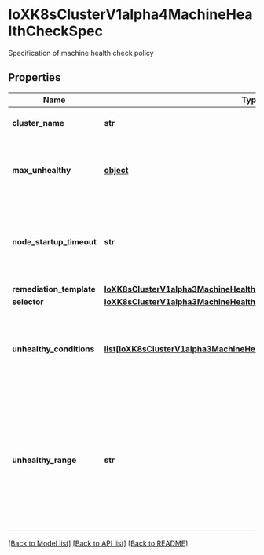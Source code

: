 # IoXK8sClusterV1alpha4MachineHealthCheckSpec

Specification of machine health check policy
## Properties
Name | Type | Description | Notes
------------ | ------------- | ------------- | -------------
**cluster_name** | **str** | ClusterName is the name of the Cluster this object belongs to. | 
**max_unhealthy** | [**object**](.md) | Any further remediation is only allowed if at most \&quot;MaxUnhealthy\&quot; machines selected by \&quot;selector\&quot; are not healthy. | [optional] 
**node_startup_timeout** | **str** | Machines older than this duration without a node will be considered to have failed and will be remediated. If not set, this value is defaulted to 10 minutes. If you wish to disable this feature, set the value explicitly to 0. | [optional] 
**remediation_template** | [**IoXK8sClusterV1alpha3MachineHealthCheckSpecRemediationTemplate**](IoXK8sClusterV1alpha3MachineHealthCheckSpecRemediationTemplate.md) |  | [optional] 
**selector** | [**IoXK8sClusterV1alpha3MachineHealthCheckSpecSelector**](IoXK8sClusterV1alpha3MachineHealthCheckSpecSelector.md) |  | 
**unhealthy_conditions** | [**list[IoXK8sClusterV1alpha3MachineHealthCheckSpecUnhealthyConditions]**](IoXK8sClusterV1alpha3MachineHealthCheckSpecUnhealthyConditions.md) | UnhealthyConditions contains a list of the conditions that determine whether a node is considered unhealthy.  The conditions are combined in a logical OR, i.e. if any of the conditions is met, the node is unhealthy. | 
**unhealthy_range** | **str** | Any further remediation is only allowed if the number of machines selected by \&quot;selector\&quot; as not healthy is within the range of \&quot;UnhealthyRange\&quot;. Takes precedence over MaxUnhealthy. Eg. \&quot;[3-5]\&quot; - This means that remediation will be allowed only when: (a) there are at least 3 unhealthy machines (and) (b) there are at most 5 unhealthy machines | [optional] 

[[Back to Model list]](../README.md#documentation-for-models) [[Back to API list]](../README.md#documentation-for-api-endpoints) [[Back to README]](../README.md)


